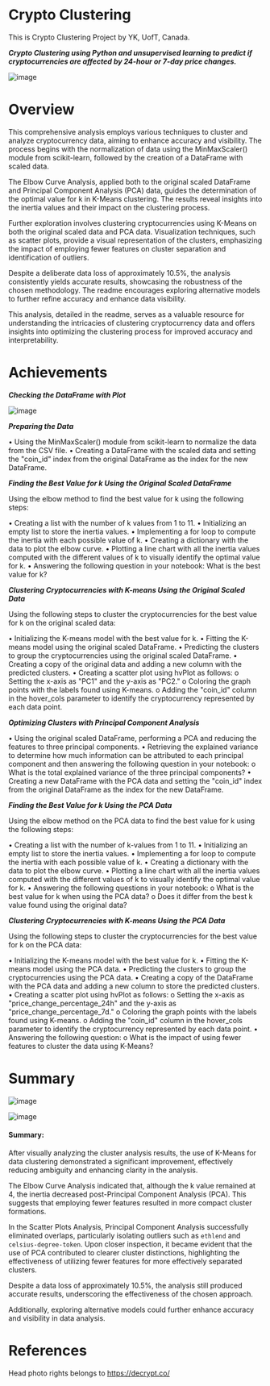# Crypto Clustering
This is Crypto Clustering Project by YK, UofT, Canada.

***Crypto Clustering using Python and unsupervised learning to predict if cryptocurrencies are affected by 24-hour or 7-day price changes.***

![image](https://github.com/YargKlnc/CryptoClustering/assets/142269763/75db4c2a-1f0d-47f9-8d77-a6465b2f9287)

# Overview

This comprehensive analysis employs various techniques to cluster and analyze cryptocurrency data, aiming to enhance accuracy and visibility. The process begins with the normalization of data using the MinMaxScaler() module from scikit-learn, followed by the creation of a DataFrame with scaled data.

The Elbow Curve Analysis, applied both to the original scaled DataFrame and Principal Component Analysis (PCA) data, guides the determination of the optimal value for k in K-Means clustering. The results reveal insights into the inertia values and their impact on the clustering process.

Further exploration involves clustering cryptocurrencies using K-Means on both the original scaled data and PCA data. Visualization techniques, such as scatter plots, provide a visual representation of the clusters, emphasizing the impact of employing fewer features on cluster separation and identification of outliers.

Despite a deliberate data loss of approximately 10.5%, the analysis consistently yields accurate results, showcasing the robustness of the chosen methodology. The readme encourages exploring alternative models to further refine accuracy and enhance data visibility.

This analysis, detailed in the readme, serves as a valuable resource for understanding the intricacies of clustering cryptocurrency data and offers insights into optimizing the clustering process for improved accuracy and interpretability.


# Achievements

***Checking the DataFrame with Plot***

![image](https://github.com/YargKlnc/CryptoClustering/assets/142269763/dfd9b22a-8d78-4c8a-9b21-41698fcd4c8e)

***Preparing the Data***

• Using the MinMaxScaler() module from scikit-learn to normalize the data from the CSV file.
• Creating a DataFrame with the scaled data and setting the "coin_id" index from the original DataFrame as the index for the new DataFrame.

***Finding the Best Value for k Using the Original Scaled DataFrame***

Using the elbow method to find the best value for k using the following steps:

• Creating a list with the number of k values from 1 to 11.
• Initializing an empty list to store the inertia values.
• Implementing a for loop to compute the inertia with each possible value of k.
• Creating a dictionary with the data to plot the elbow curve.
• Plotting a line chart with all the inertia values computed with the different values of k to visually identify the optimal value for k.
• Answering the following question in your notebook: What is the best value for k?

***Clustering Cryptocurrencies with K-means Using the Original Scaled Data***

Using the following steps to cluster the cryptocurrencies for the best value for k on the original scaled data:

• Initializing the K-means model with the best value for k.
• Fitting the K-means model using the original scaled DataFrame.
• Predicting the clusters to group the cryptocurrencies using the original scaled DataFrame.
• Creating a copy of the original data and adding a new column with the predicted clusters.
• Creating a scatter plot using hvPlot as follows:
  o Setting the x-axis as "PC1" and the y-axis as "PC2."
  o Coloring the graph points with the labels found using K-means.
  o Adding the "coin_id" column in the hover_cols parameter to identify the cryptocurrency represented by each data point.

***Optimizing Clusters with Principal Component Analysis***

• Using the original scaled DataFrame, performing a PCA and reducing the features to three principal components.
• Retrieving the explained variance to determine how much information can be attributed to each principal component and then answering the following question in your notebook:
  o What is the total explained variance of the three principal components?
• Creating a new DataFrame with the PCA data and setting the "coin_id" index from the original DataFrame as the index for the new DataFrame.

***Finding the Best Value for k Using the PCA Data***

Using the elbow method on the PCA data to find the best value for k using the following steps:

• Creating a list with the number of k-values from 1 to 11.
• Initializing an empty list to store the inertia values.
• Implementing a for loop to compute the inertia with each possible value of k.
• Creating a dictionary with the data to plot the elbow curve.
• Plotting a line chart with all the inertia values computed with the different values of k to visually identify the optimal value for k.
• Answering the following questions in your notebook:
  o What is the best value for k when using the PCA data?
  o Does it differ from the best k value found using the original data?

***Clustering Cryptocurrencies with K-means Using the PCA Data***

Using the following steps to cluster the cryptocurrencies for the best value for k on the PCA data:

• Initializing the K-means model with the best value for k.
• Fitting the K-means model using the PCA data.
• Predicting the clusters to group the cryptocurrencies using the PCA data.
• Creating a copy of the DataFrame with the PCA data and adding a new column to store the predicted clusters.
• Creating a scatter plot using hvPlot as follows:
  o Setting the x-axis as "price_change_percentage_24h" and the y-axis as "price_change_percentage_7d."
  o Coloring the graph points with the labels found using K-means.
  o Adding the "coin_id" column in the hover_cols parameter to identify the cryptocurrency represented by each data point.
• Answering the following question:
  o What is the impact of using fewer features to cluster the data using K-Means?

  # Summary

  ![image](https://github.com/YargKlnc/CryptoClustering/assets/142269763/16b2ceec-ec8e-4b53-9286-a85da5199398)

  ![image](https://github.com/YargKlnc/CryptoClustering/assets/142269763/b19d8ac4-7014-46fa-b656-b0aa5718a6bc)

#### Summary: 

After visually analyzing the cluster analysis results, the use of K-Means for data clustering demonstrated a significant improvement, effectively reducing ambiguity and enhancing clarity in the analysis.

The Elbow Curve Analysis indicated that, although the k value remained at 4, the inertia decreased post-Principal Component Analysis (PCA). This suggests that employing fewer features resulted in more compact cluster formations.

In the Scatter Plots Analysis, Principal Component Analysis successfully eliminated overlaps, particularly isolating outliers such as `ethlend` and `celsius-degree-token`. Upon closer inspection, it became evident that the use of PCA contributed to clearer cluster distinctions, highlighting the effectiveness of utilizing fewer features for more effectively separated clusters.

Despite a data loss of approximately 10.5%, the analysis still produced accurate results, underscoring the effectiveness of the chosen approach.

Additionally, exploring alternative models could further enhance accuracy and visibility in data analysis.

  # References
  
  Head photo rights belongs to https://decrypt.co/ 

